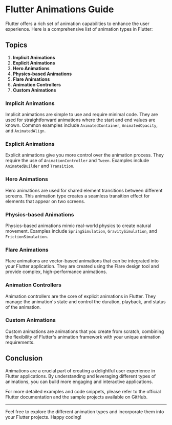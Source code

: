 # Flutter Animations Guide

Flutter offers a rich set of animation capabilities to enhance the user experience. Here is a comprehensive list of animation types in Flutter:

## Topics

1. **Implicit Animations**
2. **Explicit Animations**
3. **Hero Animations**
4. **Physics-based Animations**
5. **Flare Animations**
6. **Animation Controllers**
7. **Custom Animations**

### Implicit Animations
Implicit animations are simple to use and require minimal code. They are used for straightforward animations where the start and end values are known. Common examples include `AnimatedContainer`, `AnimatedOpacity`, and `AnimatedAlign`.

### Explicit Animations
Explicit animations give you more control over the animation process. They require the use of `AnimationController` and `Tween`. Examples include `AnimatedBuilder` and `Transition`.

### Hero Animations
Hero animations are used for shared element transitions between different screens. This animation type creates a seamless transition effect for elements that appear on two screens.

### Physics-based Animations
Physics-based animations mimic real-world physics to create natural movement. Examples include `SpringSimulation`, `GravitySimulation`, and `FrictionSimulation`.

### Flare Animations
Flare animations are vector-based animations that can be integrated into your Flutter application. They are created using the Flare design tool and provide complex, high-performance animations.

### Animation Controllers
Animation controllers are the core of explicit animations in Flutter. They manage the animation's state and control the duration, playback, and status of the animation.

### Custom Animations
Custom animations are animations that you create from scratch, combining the flexibility of Flutter's animation framework with your unique animation requirements.

## Conclusion

Animations are a crucial part of creating a delightful user experience in Flutter applications. By understanding and leveraging different types of animations, you can build more engaging and interactive applications.

For more detailed examples and code snippets, please refer to the official Flutter documentation and the sample projects available on GitHub.

---

Feel free to explore the different animation types and incorporate them into your Flutter projects. Happy coding!

